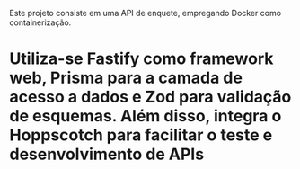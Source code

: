  <p>Este projeto consiste em uma API de enquete, empregando Docker como containerização.</p>

<h1>Utiliza-se Fastify como framework web, Prisma para a camada de acesso a dados e Zod para validação de esquemas. 
Além disso, integra o Hoppscotch para facilitar o teste e desenvolvimento de APIs</h1>
